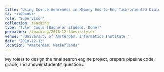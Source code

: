 ```yaml
---
title: "Using Source Awareness in Memory End-to-End Task-oriented Dialog Learning (Thesis)"
id: "11004851"
role: "Supervisor"
collection: teaching
type: "Tyler Cools (Bachelor Student, Done)"
permalink: /teaching/2018-12-thesis-tyler
venue: " University of Amsterdam, Informatics Institute "
date: "2018-12-12"
location: "Amsterdam, Netherlands"
---
```


My role is to design the final search engine project, prepare pipeline code, grade, and answer students’ questions.